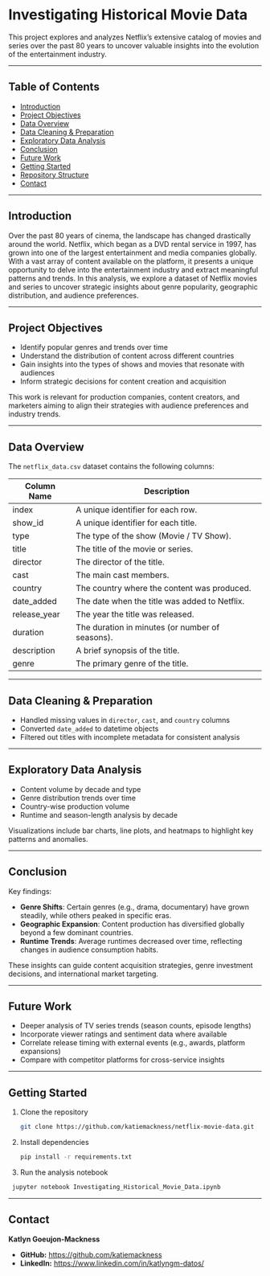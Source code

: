 # Investigating Historical Movie Data

This project explores and analyzes Netflix’s extensive catalog of movies and series over the past 80 years to uncover valuable insights into the evolution of the entertainment industry.

---

## Table of Contents
- [Introduction](#introduction)  
- [Project Objectives](#project-objectives)  
- [Data Overview](#data-overview)  
- [Data Cleaning & Preparation](#data-cleaning--preparation)  
- [Exploratory Data Analysis](#exploratory-data-analysis)  
- [Conclusion](#conclusion)  
- [Future Work](#future-work)  
- [Getting Started](#getting-started)  
- [Repository Structure](#repository-structure)  
- [Contact](#contact)  

---

## Introduction

Over the past 80 years of cinema, the landscape has changed drastically around the world. Netflix, which began as a DVD rental service in 1997, has grown into one of the largest entertainment and media companies globally. With a vast array of content available on the platform, it presents a unique opportunity to delve into the entertainment industry and extract meaningful patterns and trends. In this analysis, we explore a dataset of Netflix movies and series to uncover strategic insights about genre popularity, geographic distribution, and audience preferences.

---

## Project Objectives

- Identify popular genres and trends over time  
- Understand the distribution of content across different countries  
- Gain insights into the types of shows and movies that resonate with audiences  
- Inform strategic decisions for content creation and acquisition  

This work is relevant for production companies, content creators, and marketers aiming to align their strategies with audience preferences and industry trends.

---

## Data Overview

The `netflix_data.csv` dataset contains the following columns:

| Column Name   | Description                                       |
|---------------|---------------------------------------------------|
| index         | A unique identifier for each row.                 |
| show_id       | A unique identifier for each title.               |
| type          | The type of the show (Movie / TV Show).           |
| title         | The title of the movie or series.                 |
| director      | The director of the title.                        |
| cast          | The main cast members.                            |
| country       | The country where the content was produced.       |
| date_added    | The date when the title was added to Netflix.     |
| release_year  | The year the title was released.                  |
| duration      | The duration in minutes (or number of seasons).   |
| description   | A brief synopsis of the title.                    |
| genre         | The primary genre of the title.                   |

---

## Data Cleaning & Preparation

- Handled missing values in `director`, `cast`, and `country` columns  
- Converted `date_added` to datetime objects  
- Filtered out titles with incomplete metadata for consistent analysis  

---

## Exploratory Data Analysis

- Content volume by decade and type  
- Genre distribution trends over time  
- Country-wise production volume  
- Runtime and season-length analysis by decade  

Visualizations include bar charts, line plots, and heatmaps to highlight key patterns and anomalies.

---

## Conclusion

Key findings:
- **Genre Shifts**: Certain genres (e.g., drama, documentary) have grown steadily, while others peaked in specific eras.  
- **Geographic Expansion**: Content production has diversified globally beyond a few dominant countries.  
- **Runtime Trends**: Average runtimes decreased over time, reflecting changes in audience consumption habits.

These insights can guide content acquisition strategies, genre investment decisions, and international market targeting.

---

## Future Work

- Deeper analysis of TV series trends (season counts, episode lengths)  
- Incorporate viewer ratings and sentiment data where available  
- Correlate release timing with external events (e.g., awards, platform expansions)  
- Compare with competitor platforms for cross-service insights  

---

## Getting Started

1. Clone the repository  
   ```bash
   git clone https://github.com/katiemackness/netflix-movie-data.git

2. Install dependencies  
   ```bash
   pip install -r requirements.txt

2. Run the analysis notebook 
 ```bash
  jupyter notebook Investigating_Historical_Movie_Data.ipynb
  ```
---

## Contact

**Katlyn Goeujon-Mackness**  
- **GitHub:** https://github.com/katiemackness
- **LinkedIn:** https://www.linkedin.com/in/katlyngm-datos/



